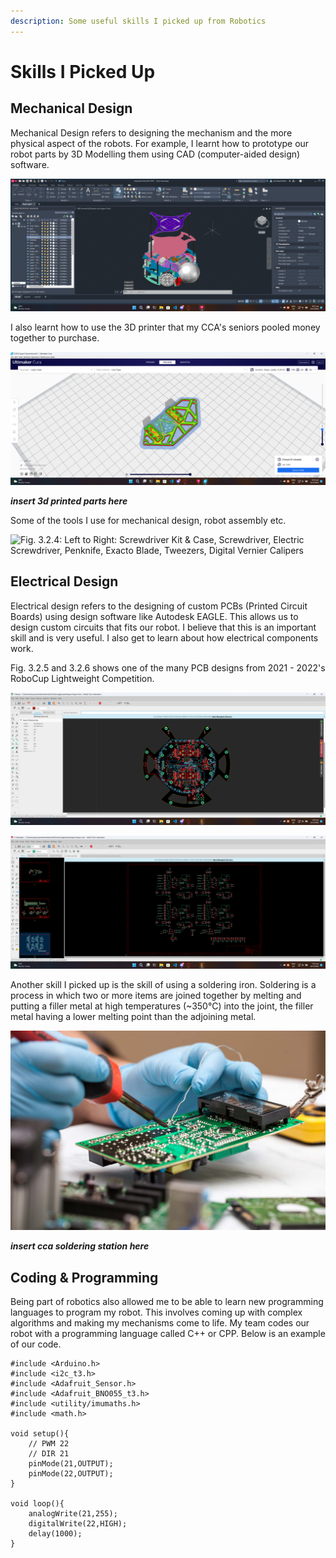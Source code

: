 ```yaml
---
description: Some useful skills I picked up from Robotics
---
```


# Skills I Picked Up

## Mechanical Design

Mechanical Design refers to designing the mechanism and the more physical aspect of the robots. For example, I learnt how to prototype our robot parts by 3D Modelling them using CAD (computer-aided design) software.

![Fig. 3.3.1: Screenshot of CAD Software (AutoCAD 2023) with RoboCup Robot](<../.gitbook/assets/image (5).png>)

I also learnt how to use the 3D printer that my CCA's seniors pooled money together to purchase.

![Fig. 3.3.2: Screenshot of 3D Priting Slicing Software (Ultimaker CURA)](<../.gitbook/assets/image (6) (1).png>)

_**insert 3d printed parts here**_

Some of the tools I use for mechanical design, robot assembly etc.

![Fig. 3.2.4: Left to Right: Screwdriver Kit & Case, Screwdriver, Electric Screwdriver, Penknife, Exacto Blade, Tweezers, Digital Vernier Calipers](<../.gitbook/assets/20220522\_103955 (1).jpg>)

## Electrical Design

Electrical design refers to the designing of custom PCBs (Printed Circuit Boards) using design software like Autodesk EAGLE. This allows us to design custom circuits that fits our robot. I believe that this is an important skill and is very useful. I also get to learn about how electrical components work.

Fig. 3.2.5 and 3.2.6 shows one of the many PCB designs from 2021 - 2022's RoboCup Lightweight Competition.

![Fig. 3.2.5: Screenshot of Layer 1 PCB .brd design in PCB Design Software (EAGLE)](<../.gitbook/assets/image (1).png>)

![Fig. 3.2.6: Screenshot of Layer 1 PCB .sch design in PCB Design Software (EAGLE)](<../.gitbook/assets/image (3).png>)

Another skill I picked up is the skill of using a soldering iron. Soldering is a process in which two or more items are joined together by melting and putting a filler metal at high temperatures (\~350°C) into the joint, the filler metal having a lower melting point than the adjoining metal.

![Fig 3.2.7: Google image of soldering process](<../.gitbook/assets/image (6).png>)

_**insert cca soldering station here**_

## Coding & Programming

Being part of robotics also allowed me to be able to learn new programming languages to program my robot. This involves coming up with complex algorithms and making my mechanisms come to life. My team codes our robot with a programming language called C++ or CPP. Below is an example of our code.

```
#include <Arduino.h>
#include <i2c_t3.h>
#include <Adafruit_Sensor.h>
#include <Adafruit_BNO055_t3.h>
#include <utility/imumaths.h>
#include <math.h>

void setup(){
    // PWM 22
    // DIR 21
    pinMode(21,OUTPUT);
    pinMode(22,OUTPUT);
}

void loop(){
    analogWrite(21,255);
    digitalWrite(22,HIGH);
    delay(1000);
}
```
